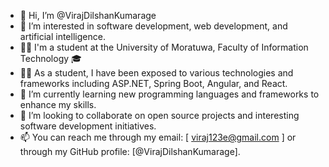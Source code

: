 - 👋 Hi, I’m @VirajDilshanKumarage
- 👀 I’m interested in software development, web development, and artificial intelligence.
- 👨‍🎓 I'm a student at the University of Moratuwa, Faculty of Information Technology 🎓
- 👨‍💻 As a student, I have been exposed to various technologies and frameworks including ASP.NET, Spring Boot, Angular, and React.
- 🌱 I’m currently learning new programming languages and frameworks to enhance my skills.
- 💞️ I’m looking to collaborate on open source projects and interesting software development initiatives.
- 📫 You can reach me through my email: [ viraj123e@gmail.com ] or through my GitHub profile: [@VirajDilshanKumarage].

<!---
VirajDilshanKumarage/VirajDilshanKumarage is a ✨ special ✨ repository because its `README.md` (this file) appears on your GitHub profile.
You can click the Preview link to take a look at your changes.
--->
